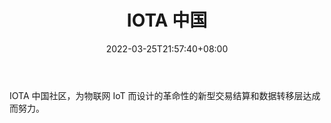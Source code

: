 ﻿---
weight: 
title: "IOTA 中国"
description: "IOTA 中国社区，为物联网 IoT 而设计的革命性的新型交易结算和数据转移层达成而努力"
date: 2022-03-25T21:57:40+08:00
lastmod: 2022-03-25T16:45:40+08:00
draft: false
authors: ["Metabd"]
featuredImage: "iota-zhongguo.jpg"
link: ""
tags: ["元宇宙社区","IOTA 中国"]
categories: ["navigation"]
navigation: ["元宇宙社区"]
lightgallery: true
toc: true
pinned: false
recommend: false
recommend1: false
---
IOTA 中国社区，为物联网 IoT 而设计的革命性的新型交易结算和数据转移层达成而努力。
